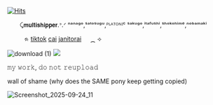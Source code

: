

<a href="https://hits.sh/github.com/valkyrei/"><img alt="Hits" src="https://hits.sh/github.com/valkyrei.svg?style=plastic&label=views&color=555555&logo=4chan"/></a>



⠀ ⠀ ⤹𝗺𝘂𝗹𝘁𝗶𝘀𝗵𝗶𝗽𝗽𝗲𝗿.ᐣ.ᐟ ⁿᵃⁿᵃᵍᵒ,ˢᵃᵗᵒˢᵘᵍᵘ,ᴾᴸᴬᵀᴼᴺᴵᶜ ˢᵃᵏᵘᵍᵒ,ⁱᵗᵃᶠᵘˢʰⁱ,ˢʰᵒᵏᵒʰⁱᵐᵉ,ⁿᵒᵇᵃᵐᵃᵏⁱ

⠀ ⠀ ⠀ᨑ <a href="https://www.tiktok.com/@valkyrei__">tiktok</a> <a href="https://character.ai/profile/distariouss">cai</a> <a href="https://janitorai.com/profiles/7e68c6a0-b6fd-43a0-b5a2-4a3e9a9efead_profile-of-valkyrei">janitorai</a>⠀⠀⁔ ⟢

![download (1)](https://media1.giphy.com/media/v1.Y2lkPTc5MGI3NjExbG11bHN6enBxZnh6Y2gydTg4eTFodjJuN2tiOHF5cmhhOWswbDd3bSZlcD12MV9pbnRlcm5hbF9naWZfYnlfaWQmY3Q9Zw/pifr6l9MgiptiXMQxS/giphy.gif)
<img src="[paris.jpg](https://github.com/user-attachments/assets/44f18b49-ac5a-4934-9e9d-def84ec94091)" class="center">

𝚖𝚢 𝚠𝚘𝚛𝚔, 𝚍𝚘 𝚗𝚘𝚝 𝚛𝚎𝚞𝚙𝚕𝚘𝚊𝚍

wall of shame (why does the SAME pony keep getting copied)


![Screenshot_2025-09-24_11](https://github.com/user-attachments/assets/89402453-b949-423b-8a64-31f39968f40b)




<!--
**valkyrei1/valkyrei1** is a ✨ _special_ ✨ repository because its `README.md` (this file) appears on your GitHub profile.

Here are some ideas to get you started:

- 🔭 I’m currently working on ...
- 🌱 I’m currently learning ...
- 👯 I’m looking to collaborate on ...
- 🤔 I’m looking for help with ...
- 💬 Ask me about ...
- 📫 How to reach me: ...
- 😄 Pronouns: ...
- ⚡ Fun fact: ...
-->
